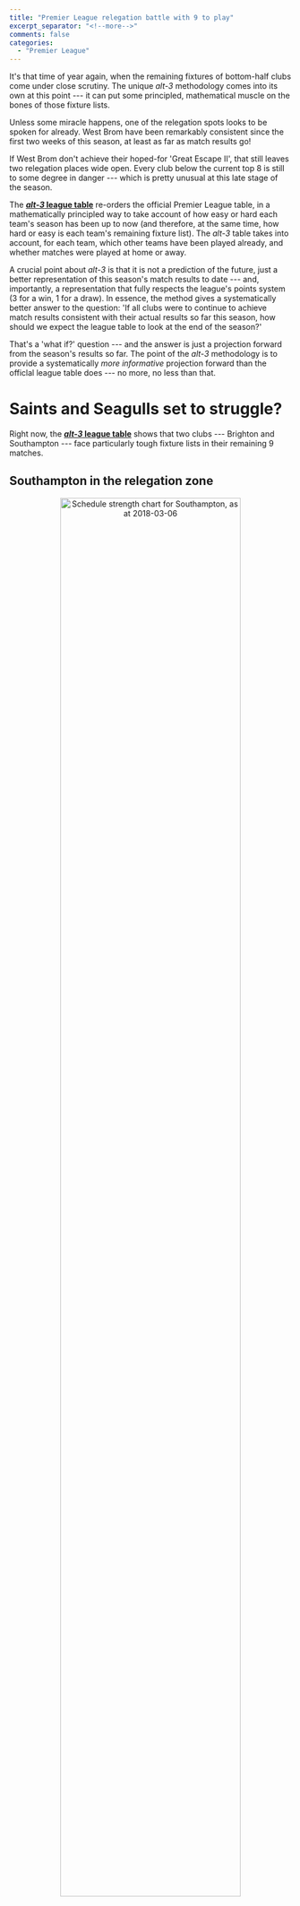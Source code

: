 ```yaml
---
title: "Premier League relegation battle with 9 to play"
excerpt_separator: "<!--more-->"
comments: false
categories: 
  - "Premier League"
---
```


It's that time of year again, when the remaining 
fixtures of bottom-half clubs come under close scrutiny. The unique
_alt-3_ methodology comes into its own at this point --- it can put
some principled, 
mathematical muscle on the bones of those fixture lists.

Unless some miracle happens, one of the relegation spots looks to be spoken for already. 
West Brom have been remarkably consistent since the first two weeks of 
this season, at least as far as match results go!

If West Brom don't achieve their hoped-for 'Great Escape II', 
that still leaves two relegation places wide open.  Every club below the current 
top 8 is still to some degree in danger --- which is pretty unusual at this late 
stage of the season.

The [**_alt-3_ league table**](/leagues/england-premier-league) re-orders the official
Premier League table, in a mathematically principled way to take account of how easy
or hard each team's season has been up to now (and therefore, at the same time, 
how hard or easy is each team's remaining fixture list). The _alt-3_ table 
takes into account,
for each team, which other teams have been played already, and whether matches were
played at home or away. 

A crucial point about _alt-3_ is that it is not a prediction of the future, just a 
better representation of this season's match results to date 
--- and, importantly, a representation
that fully respects the league's points system (3 for a win, 1 for a draw).
In essence, the method gives a systematically better answer to
the question: 'If all clubs were to continue to achieve match results consistent with 
their actual results so far this season, how should we expect 
the league table to look at the end of the season?' 

That's a 'what if?' question --- and the answer is
just a projection forward from the season's results so far.  The 
point of the _alt-3_ methodology is to provide a systematically _more informative_ 
projection
forward than the officlal league table does --- no more, no less than that.

# Saints and Seagulls set to struggle?

Right now, the [**_alt-3_ league table**](/leagues/england-premier-league) shows that two
clubs --- Brighton and Southampton --- face particularly tough fixture lists in their 
remaining 9 matches.

## Southampton in the relegation zone


<center>
<img src="/assets/images/2018-03-06-Southampton.svg" title="Schedule strength chart for Southampton, as at 2018-03-06" style="width:80%; margin-bottom:15px;">
</center>

The current [**_alt-3_ Premier League table**](/leagues/england-premier-league) has 
**Southampton
in the relegation zone**, in 18th place (as opposed to 17th place in the official Premier
League table).  The reason becomes clear when we look at Southampton's remaining 
9 fixtures: the **Saints will play 6 of those 9 matches away from home, and they will play
4 of the current top 8 clubs** in their remaining matches.

The _alt-3_ methodology quantifies just how hard that remaining fixture list is, 
in terms of the effective number of league points that should be subtracted from
Southampton's current total to take account of the fact that they have faced a relatively
easy fixture list so far. The Saints' current _alt-3_ schedule strength rating, as shown
in the above schedule-strength chart, is 
**&minus;1.5 league points**, which is strongly negative and 
more than enough to move them below Crystal Palace.

As **an aside**: 
A remarkable feature of Southampton's schedule-strength chart is that it shows that their 
position in the official league table has probably 
flattered the Saints, _through the whole of this
season_. This is just an accident of the fixture-list scheduling.  At no point
this season have Southampton been in the position of having an easier fixture 
list ahead of them than the matches they have already played!

## Brighton not really a top-half club, just yet

<center>
<img src="/assets/images/2018-03-06-Brighton.svg" title="Schedule strength chart for Brighton and Hove Albion, as at 2018-03-06" style="width:80%; margin-bottom:15px;">
</center>

The club whose run-in to the end of the season is rated as the _hardest of all_ is 
**Brighton and Hove Albion**. In their remaining 9 matches the **Seagulls will play 5 games
away from home, and will face no fewer than 6 of the current top 8 teams in the league**.

That sounds like an extremely tough run of matches for Brighton!  The 
[**_alt-3_ league table**](/leagues/england-premier-league)
quantifies just how hard: in order to take that properly 
into account in the league standings,
**2.2 league points** should be deducted from Brighton's current total. Right now, then, 
based on all their results to date, **Brighton are more justifiably placed 12th** 
in the league
--- not 10th as in the official league table at present, 
which takes no account of the Seagulls' 
relatively easy list of matches played to date.

# Exciting finish in prospect!

The [**_alt-3_ Premier League table**](/leagues/england-premier-league) is updated 
every week, to incorporate the results from each matchday.

To see any club's current *alt-3* 
schedule-strength chart, just click on the club name in
the [*alt-3* league table](/leagues/england-premier-league).

As the end of the season gets very near, the schedule-strength imbalances
will all steadily vanish, of course: in the end, every team will have played all 
others twice, once at home and once away.  The _alt-3_ method will therefore 
agree perfectly with the official league table by the end of the season.
Until then, though, the *alt-3* table continues to provide a more informative
view of where each team stands.















